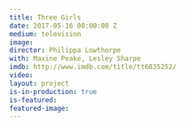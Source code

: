 ```yaml
---
title: Three Girls
date: 2017-05-16 00:00:00 Z
medium: television
image: 
director: Philippa Lowthorpe
with: Maxine Peake, Lesley Sharpe
imdb: http://www.imdb.com/title/tt6835252/
video: 
layout: project
is-in-production: true
is-featured: 
featured-image: 
---
```


